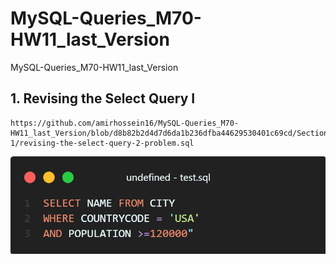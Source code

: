 # MySQL-Queries_M70-HW11_last_Version
MySQL-Queries_M70-HW11_last_Version

## 1. Revising the Select Query I

```
https://github.com/amirhossein16/MySQL-Queries_M70-HW11_last_Version/blob/d8b82b2d4d7d6da1b236dfba44629530401c69cd/Section-1/revising-the-select-query-2-problem.sql
```

![Revising the Select Query I](Section-1/revising-the-select-query-2-problem.png)

